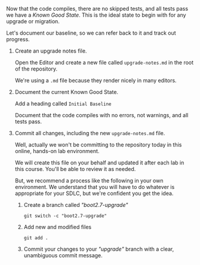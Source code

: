 Now that the code compiles, there are no skipped tests, and all tests pass we have a _Known Good State_. This is the ideal state to begin with for any upgrade or migration.

Let's document our baseline, so we can refer back to it and track out progress.

1. Create an upgrade notes file.

   Open the Editor and create a new file called `upgrade-notes.md` in the root of the repository.

   We're using a `.md` file because they render nicely in many editors.

2. Document the current Known Good State.

   Add a heading called `Initial Baseline`

   Document that the code compiles with no errors, not warnings, and all tests pass.

3. Commit all changes, including the new `upgrade-notes.md` file.

   Well, actually we won't be committing to the repository today in this online, hands-on lab environment.

   We will create this file on your behalf and updated it after each lab in this course. You'll be able to review it as needed.

   But, we recommend a process like the following in your own environment. We understand that you will have to do whatever is appropriate for your SDLC, but we're confident you get the idea.

   1. Create a branch called _"boot2.7-upgrade"_

      ```shell
      git switch -c "boot2.7-upgrade"
      ```

   2. Add new and modified files

      ```shell
      git add .
      ```

   3. Commit your changes to your _"upgrade"_ branch with a clear, unambiguous commit message.
